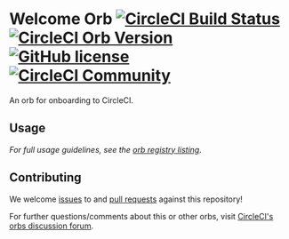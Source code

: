 # Welcome Orb [![CircleCI Build Status](https://circleci.com/gh/CircleCI-Public/welcome-orb.svg?style=shield "CircleCI Build Status")](https://circleci.com/gh/CircleCI-Public/welcome-orb) [![CircleCI Orb Version](https://img.shields.io/badge/endpoint.svg?url=https://badges.circleci.io/orb/circleci/welcome-orb)](https://circleci.com/orbs/registry/orb/circleci/welcome-orb) [![GitHub license](https://img.shields.io/badge/license-MIT-blue.svg)](https://raw.githubusercontent.com/CircleCI-Public/welcome-orb/master/LICENSE) [![CircleCI Community](https://img.shields.io/badge/community-CircleCI%20Discuss-343434.svg)](https://discuss.circleci.com/c/orbs)

An orb for onboarding to CircleCI.

## Usage

_For full usage guidelines, see the [orb registry listing](http://circleci.com/orbs/registry/orb/circleci/welcome-orb)._

## Contributing

We welcome [issues](https://github.com/CircleCI-Public/welcome-orb/issues) to and [pull requests](https://github.com/CircleCI-Public/welcome-orb/pulls) against this repository!

For further questions/comments about this or other orbs, visit [CircleCI's orbs discussion forum](https://discuss.circleci.com/c/orbs).
